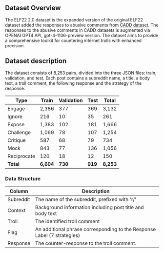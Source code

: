 ## Dataset Overview

The ELF22 2.0 dataset is the expanded version of the original ELF22 dataset added the responses to abusive comments from <a rel="reference" href="https://aclanthology.org/2021.conll-1.43.pdf">CADD dataset</a>.
The responses to the abusive comments in CADD datasets is augmented via OPENAI GPT4 API, gpt-4-1106-preview version.
The dataset aims to provide a comprehensive toolkit for countering internet trolls with enhanced precision.

## Dataset description
The dataset consists of 8,253 pairs, divided into the three JSON files: train, validation, and test.
Each post contains a subreddit name, a title, a body text, a troll comment, the following response and the strategy of the response. 

| Type         | Train | Validation | Test | Total |
|--------------|-------|------------|------|-------|
| Engage       | 2,386 | 377        | 369  | 3,132 |
| Ignore       | 216   | 10         | 35   | 261   |
| Expose       | 1,383 | 102        | 181  | 1,666 |
| Challenge    | 1,069 | 78         | 107  | 1,254 |
| Critique     | 587   | 68         | 79   | 734   |
| Mock         | 843   | 77         | 136  | 1,056 |
| Reciprocate  | 120   | 18         | 12   | 150   |
| **Total**    | **6,604** | **730**    | **919** | **8,253** |


### Data Structure

| Column         | Description                                             |
|----------------|---------------------------------------------------------|
| Subreddit      | The name of the subreddit, prefixed with 'r/'          |
| Context        | Background information including post title and body text |
| Troll          | The identified troll comment   |
| Flag           | An additional phrase corresponding to the Response Label (7 strategies) |
| Response       | The counter-response to the troll comment.              |

